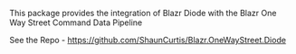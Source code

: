 This package provides the integration of Blazr Diode with the Blazr One Way Street Command Data Pipeline

See the Repo -  https://github.com/ShaunCurtis/Blazr.OneWayStreet.Diode

